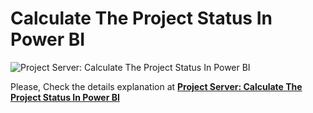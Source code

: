 # Calculate The Project Status In Power BI

![Project Server: Calculate The Project Status In Power BI][1]

  [1]: https://spgeeks.devoworx.com/wp-content/uploads/2020/02/Calculate-Project-Status-In-PowerBI.png
  
Please, Check the details explanation at **[Project Server: Calculate The Project Status In Power BI](https://spgeeks.devoworx.com/power-bi-calculate-project-status-in-project-server/)**
